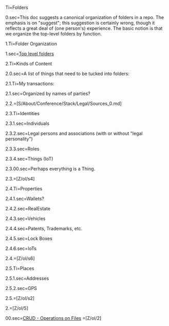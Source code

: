 Ti=Folders

0.sec=This doc suggests a canonical organization of folders in a repo.  The emphasis is on "suggest";  this suggestion is certainly wrong, though it reflects a great deal of (one person's) experience.   The basic notion is that we organize the top-level folders by function.

1.Ti=Folder Organization

1.sec=<a href="index.php?action=list&file=">Top level folders</a>

2.Ti=Kinds of Content

2.0.sec=A list of things that need to be tucked into folders:

2.1.Ti=My transactions:

2.1.sec=Organized by names of parties?

2.2.=[S/About/Conference/Stack/Legal/Sources_0.md]

2.3.Ti=Identities
 
2.3.1.sec=Individuals

2.3.2.sec=Legal persons and associations (with or without "legal personality")
 
2.3.3.sec=Roles

2.3.4.sec=Things (IoT)

2.3.00.sec=Perhaps everything is a Thing.

2.3.=[Z/ol/s4]

2.4.Ti=Properties

2.4.1.sec=Wallets?

2.4.2.sec=RealEstate

2.4.3.sec=Vehicles

2.4.4.sec=Patents, Trademarks, etc.
   
2.4.5.sec=Lock Boxes

2.4.6.sec=IoTs

2.4.=[Z/ol/s6]

2.5.Ti=Places

2.5.1.sec=Addresses

2.5.2.sec=GPS

2.5.=[Z/ol/s2]

2.=[Z/ol/5]  

00.sec=<a href="index.php?action=doc&file=S/About/Conference/Stack/CRUD_0.md">CRUD - Operations on Files</a>
=[Z/ol/2]
